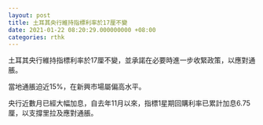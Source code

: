 ```yaml
---
layout: post
title: 土耳其央行維持指標利率於17厘不變
date: 2021-01-22 08:20:29.000000000 +08:00
categories: rthk
---
```


土耳其央行維持指標利率於17厘不變，並承諾在必要時進一步收緊政策，以應對通脹。

當地通脹迫近15%，在新興市場屬偏高水平。

央行近數月已經大幅加息，自去年11月以來，指標1星期回購利率已累計加息6.75厘，以支撐里拉及應對通脹。
